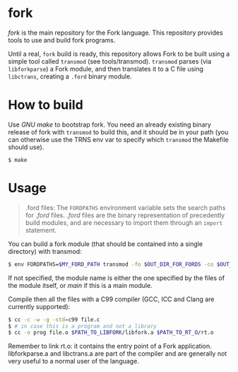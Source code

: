 fork
====


*fork* is the main repository for the Fork language.
This repository provides tools to use and build fork programs.

Until a real, `fork` build is ready, this repository allows Fork to be built using
a simple tool called `transmod` (see tools/transmod).
`transmod` parses (via `libforkparse`) a Fork module, and then translates it to
a C file using `libctrans`, creating a `.ford` binary module.


# How to build
Use _GNU make_ to bootstrap fork.
You need an already existing binary release of fork with `transmod` to build this, and it should
be in your path (you can otherwise use the TRNS env var to specify which `transmod` the Makefile should use).

`$ make`

# Usage

> .ford files:
The `FORDPATHS` environment variable sets the search paths for _.ford_ files.
_.ford_ files are the binary representation of precedently build modules, and are necessary to import them through an `import` statement.

You can build a fork module (that should be contained into a single directory)
with transmod:

```sh
$ env FORDPATHS=$MY_FORD_PATH transmod -fo $OUT_DIR_FOR_FORDS -co $OUT_DIR_FOR_C_FILES -n $FILE_NAME moduledir
```

If not specified, the module name is either the one specified by the files of the module itself, or _main_ if this is a main module.

Compile then all the files with a C99 compiler (GCC, ICC and Clang are currently supported):

```sh
$ cc -c -w -g -std=c99 file.c
$ # in case this is a program and not a library
$ cc -o prog file.o $PATH_TO_LIBFORK/libfork.a $PATH_TO_RT_O/rt.o
```

Remember to link rt.o: it contains the entry point of a Fork application.
libforkparse.a and libctrans.a are part of the compiler and are generally not very useful to a normal user of the language.
